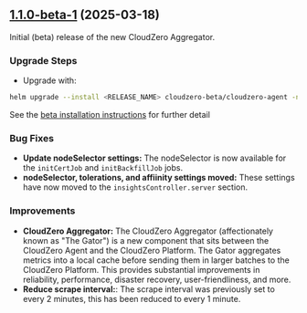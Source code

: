 ## [1.1.0-beta-1](https://github.com/Cloudzero/cloudzero-insights-controller/compare/1.0.1...1.1.0-beta-1) (2025-03-18)

Initial (beta) release of the new CloudZero Aggregator.

### Upgrade Steps
* Upgrade with:
```sh
helm upgrade --install <RELEASE_NAME> cloudzero-beta/cloudzero-agent -n <NAMESPACE> --create-namespace -f configuration.example.yaml --version 1.1.0-beta-1

```
See the [beta installation instructions](https://github.com/Cloudzero/cloudzero-charts/blob/develop/charts/cloudzero-agent/BETA-INSTALLATION.md) for further detail

### Bug Fixes

* **Update nodeSelector settings:** The nodeSelector is now available for the `initCertJob` and `initBackfillJob` jobs.
* **nodeSelector, tolerations, and affiinity settings moved:** These settings have now moved to the `insightsController.server` section.

### Improvements

* **CloudZero Aggregator:** The CloudZero Aggregator (affectionately known as "The Gator") is a new component that sits between the CloudZero Agent and the CloudZero Platform. The Gator aggregates metrics into a local cache before sending them in larger batches to the CloudZero Platform. This provides substantial improvements in reliability, performance, disaster recovery, user-friendliness, and more.
* **Reduce scrape interval:**: The scrape interval was previously set to every 2 minutes, this has been reduced to every 1 minute.
